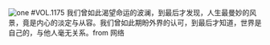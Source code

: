 ![one](http://image.wufazhuce.com/Fmx9ALhYpqB2Uxw_YbP7VGvS8gkn)
#VOL.1175
我们曾如此渴望命运的波澜，到最后才发现，人生最曼妙的风景，竟是内心的淡定与从容。我们曾如此期盼外界的认可，到最后才知道，世界是自己的，与他人毫无关系。from 网络